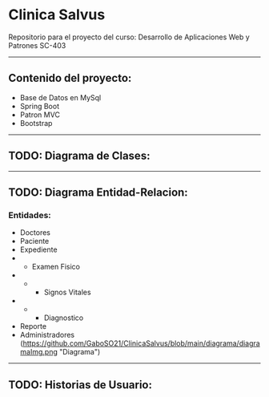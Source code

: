 # Clinica Salvus
Repositorio para el proyecto del curso: Desarrollo de Aplicaciones Web y Patrones SC-403
<hr>

## Contenido del proyecto:
* Base de Datos en MySql
* Spring Boot
* Patron MVC
* Bootstrap
---
## TODO: Diagrama de Clases: 
---
## TODO: Diagrama Entidad-Relacion:
### Entidades:  
* Doctores
* Paciente
* Expediente
* * Examen Fisico 
* * * Signos Vitales
* * * Diagnostico 
* Reporte
* Administradores
(https://github.com/GaboSO21/ClinicaSalvus/blob/main/diagrama/diagramaImg.png "Diagrama")
---
## TODO: Historias de Usuario:





